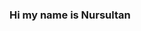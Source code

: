 ### Hi my name is Nursultan

<!--
**NURSULTANCODER/NURSULTANCODER** is a ✨ _special_ ✨ repository because its `README.md` (this file) appears on your GitHub profile.
<style>
p {
color: red;
}
</style>
<div>
<p>gdfgdfgdfg</p>
</div>

Here are some ideas to get you started:

- 🔭 I’m currently working on ...
- 🌱 I’m currently learning ...
- 👯 I’m looking to collaborate on ...
- 🤔 I’m looking for help with ...
- 💬 Ask me about ...
- 📫 How to reach me: ...
- 😄 Pronouns: ...
- ⚡ Fun fact: ...
-->
